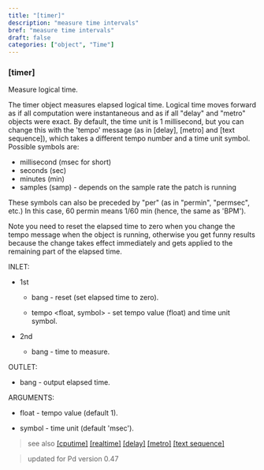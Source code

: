 ```yaml
---
title: "[timer]"
description: "measure time intervals"
bref: "measure time intervals"
draft: false
categories: ["object", "Time"]
---
```


### [timer]

Measure logical time.

The timer object measures elapsed logical time. Logical time moves forward as if all computation were instantaneous and as if all "delay" and "metro" objects were exact. By default,  the time unit is 1 millisecond,  but you can change this with the 'tempo' message (as in [delay],  [metro] and [text sequence]),  which takes a different tempo number and a time unit symbol. Possible symbols are:

- millisecond (msec for short) 
- seconds (sec) 
- minutes (min) 
- samples (samp) - depends on the sample rate the patch is running

These symbols can also be preceded by "per" (as in "permin",  "permsec",  etc.) In this case,  60 permin means 1/60 min (hence,  the same as 'BPM').

Note you need to reset the elapsed time to zero when you change the tempo message when the object is running,  otherwise you get funny results because the change takes effect immediately and gets applied to the remaining part of the elapsed time.

INLET:

- 1st

  - bang - reset (set elapsed time to zero).

  - tempo &lt;float,  symbol&gt; - set tempo value (float) and time unit symbol.

- 2nd

  - bang - time to measure.
  
OUTLET:

- bang - output elapsed time.

ARGUMENTS:

- float - tempo value (default 1).

- symbol - time unit (default 'msec').
 
> see also [[cputime]](../cputime) [[realtime]](../realtime) [[delay]](../delay) [[metro]](../metro) [[text sequence]](../#)
 
> updated for Pd version 0.47

